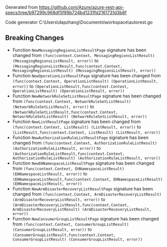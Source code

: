 
Generated from https://github.com/Azure/azure-rest-api-specs/tree/b97299c968df5f99b724bd1231fd2161731d3b8f

Code generator C:\Users\dapzhang\Documents\workspace\autorest.go

## Breaking Changes

- Function `NewMessagingRegionsListResultPage` signature has been changed from `(func(context.Context, MessagingRegionsListResult) (MessagingRegionsListResult, error))` to `(MessagingRegionsListResult,func(context.Context, MessagingRegionsListResult) (MessagingRegionsListResult, error))`
- Function `NewOperationListResultPage` signature has been changed from `(func(context.Context, OperationListResult) (OperationListResult, error))` to `(OperationListResult,func(context.Context, OperationListResult) (OperationListResult, error))`
- Function `NewNetworkRuleSetListResultPage` signature has been changed from `(func(context.Context, NetworkRuleSetListResult) (NetworkRuleSetListResult, error))` to `(NetworkRuleSetListResult,func(context.Context, NetworkRuleSetListResult) (NetworkRuleSetListResult, error))`
- Function `NewListResultPage` signature has been changed from `(func(context.Context, ListResult) (ListResult, error))` to `(ListResult,func(context.Context, ListResult) (ListResult, error))`
- Function `NewAuthorizationRuleListResultPage` signature has been changed from `(func(context.Context, AuthorizationRuleListResult) (AuthorizationRuleListResult, error))` to `(AuthorizationRuleListResult,func(context.Context, AuthorizationRuleListResult) (AuthorizationRuleListResult, error))`
- Function `NewEHNamespaceListResultPage` signature has been changed from `(func(context.Context, EHNamespaceListResult) (EHNamespaceListResult, error))` to `(EHNamespaceListResult,func(context.Context, EHNamespaceListResult) (EHNamespaceListResult, error))`
- Function `NewArmDisasterRecoveryListResultPage` signature has been changed from `(func(context.Context, ArmDisasterRecoveryListResult) (ArmDisasterRecoveryListResult, error))` to `(ArmDisasterRecoveryListResult,func(context.Context, ArmDisasterRecoveryListResult) (ArmDisasterRecoveryListResult, error))`
- Function `NewConsumerGroupListResultPage` signature has been changed from `(func(context.Context, ConsumerGroupListResult) (ConsumerGroupListResult, error))` to `(ConsumerGroupListResult,func(context.Context, ConsumerGroupListResult) (ConsumerGroupListResult, error))`

